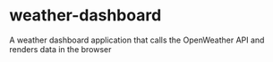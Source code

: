 # weather-dashboard
A weather dashboard application that calls the OpenWeather API and renders data in the browser
